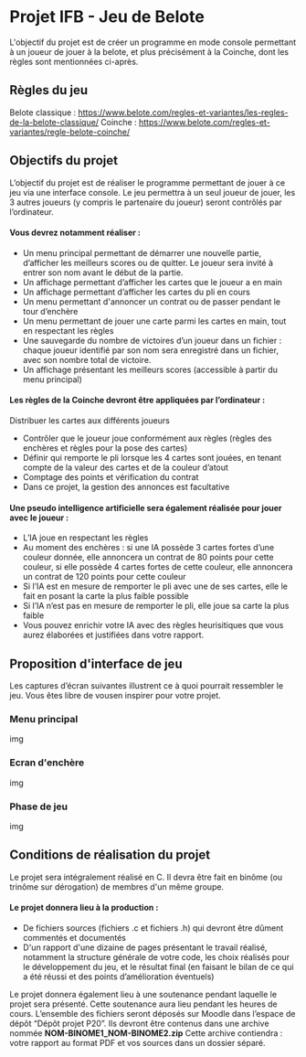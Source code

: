 # Projet IFB - Jeu de Belote
L'objectif du projet est de créer un programme en mode console permettant à un joueur de jouer à la belote, et plus précisément à la Coinche, dont les règles sont mentionnées ci-après.

## Règles du jeu
Belote classique : https://www.belote.com/regles-et-variantes/les-regles-de-la-belote-classique/
Coinche : https://www.belote.com/regles-et-variantes/regle-belote-coinche/

## Objectifs du projet
L’objectif du projet est de réaliser le programme permettant de jouer à ce jeu via une interface console. Le jeu permettra à un seul joueur de jouer, les 3 autres joueurs (y compris le partenaire du joueur) seront contrôlés par l’ordinateur.

#### Vous devrez notamment réaliser :
- Un menu principal permettant de démarrer une nouvelle partie, d’afficher les meilleurs scores ou de quitter. Le joueur sera invité à entrer son nom avant le début de la partie.
- Un affichage permettant d’afficher les cartes que le joueur a en main
- Un affichage permettant d’afficher les cartes du pli en cours
- Un menu permettant d'annoncer un contrat ou de passer pendant le tour d’enchère
- Un menu permettant de jouer une carte parmi les cartes en main, tout en respectant les règles
- Une sauvegarde du nombre de victoires d’un joueur dans un fichier : chaque joueur identifié par son nom sera enregistré dans un fichier, avec son nombre total de victoire.
- Un affichage présentant les meilleurs scores (accessible à partir du menu principal) 

#### Les règles de la Coinche devront être appliquées par l’ordinateur :
Distribuer les cartes aux différents joueurs
- Contrôler que le joueur joue conformément aux règles (règles des enchères et règles pour la pose des cartes)
- Définir qui remporte le pli lorsque les 4 cartes sont jouées, en tenant compte de la valeur des cartes et de la couleur d’atout
- Comptage des points et vérification du contrat
- Dans ce projet, la gestion des annonces est facultative

#### Une pseudo intelligence artificielle sera également réalisée pour jouer avec le joueur :
- L’IA joue en respectant les règles
- Au moment des enchères : si une IA possède 3 cartes fortes d’une couleur donnée, elle annoncera un contrat de 80 points pour cette couleur, si elle possède 4 cartes fortes de cette couleur, elle annoncera un contrat de 120 points pour cette couleur
- Si l’IA est en mesure de remporter le pli avec une de ses cartes, elle le fait en posant la carte la plus faible possible
- Si l’IA n’est pas en mesure de remporter le pli, elle joue sa carte la plus faible
- Vous pouvez enrichir votre IA avec des règles heurisitiques que vous aurez élaborées et justifiées dans votre rapport.

## Proposition d'interface de jeu
Les captures d’écran suivantes illustrent ce à quoi pourrait ressembler le jeu. Vous êtes libre de vousen inspirer pour votre projet.

### Menu principal
img
### Ecran d'enchère
img
### Phase de jeu
img

## Conditions de réalisation du projet
Le projet sera intégralement réalisé en C. Il devra être fait en binôme (ou trinôme sur dérogation) de membres d'un même groupe.

#### Le projet donnera lieu à la production :
- De fichiers sources (fichiers .c et fichiers .h) qui devront être dûment commentés et documentés
- D'un rapport d'une dizaine de pages présentant le travail réalisé, notamment la structure générale de votre code, les choix réalisés pour le développement du jeu, et le résultat final (en faisant le bilan de ce qui a été réussi et des points d’amélioration éventuels)

Le projet donnera également lieu à une soutenance pendant laquelle le projet sera présenté. Cette soutenance aura lieu pendant les heures de cours. 
L’ensemble des fichiers seront déposés sur Moodle dans l’espace de dépôt “Dépôt projet P20”. Ils devront être contenus dans une archive nommée **NOM-BINOME1_NOM-BINOME2.zip**
Cette archive contiendra : votre rapport au format PDF et vos sources dans un dossier séparé.
